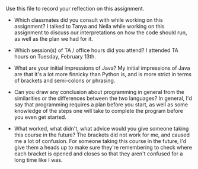 Use this file to record your reflection on this assignment.

- Which classmates did you consult with while working on this assignment?
I talked to Tanya and Neila while working on this assignment to discuss our interpretations on how the code should run, as well as the plan we had for it.

- Which session(s) of TA / office hours did you attend?
I attended TA hours on Tuesday, February 13th.

- What are your initial impressions of Java? 
My initial impressions of Java are that it's a lot more finnicky than Python is, and is more strict in terms of brackets and semi-colons or phrasing.

- Can you draw any conclusion about programming in general from the similarities or the differences between the two languages? 
In general, I'd say that programming requires a plan before you start, as well as some knowledge of the steps one will take to complete the program before you even get started.

- What worked, what didn't, what advice would you give someone taking this course in the future?
The brackets did not work for me, and caused me a lot of confusion. For someone taking this course in the future, I'd give them a heads up to make sure they're remembering to check where each bracket is opened and closes so that they aren't confused for a long time like I was.
